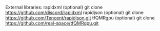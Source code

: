  External libraries:
	rapidxml (optional) git clone https://github.com/discord/rapidxml
	rapidjson (optional) git clone https://github.com/Tencent/rapidjson.git
	tfQMRgpu (optional) git clone https://github.com/real-space/tfQMRgpu.git


